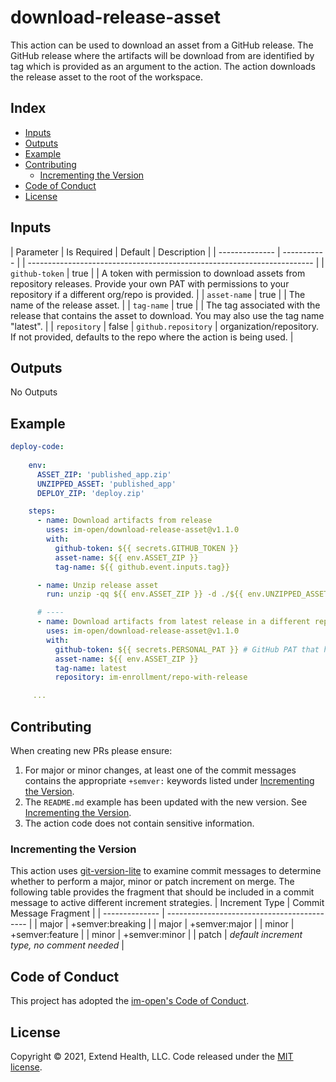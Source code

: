 # download-release-asset

This action can be used to download an asset from a GitHub release.  The GitHub release where the artifacts will be download from are identified by tag which is provided as an argument to the action.  The action downloads the release asset to the root of the workspace.

## Index

- [Inputs](#inputs)
- [Outputs](#outputs)
- [Example](#example)
- [Contributing](#contributing)
  + [Incrementing the Version](#incrementing-the-version)
- [Code of Conduct](#code-of-conduct)
- [License](#license)

## Inputs

| Parameter      | Is Required | Default | Description                                                             |
| -------------- | ----------- |         | ----------------------------------------------------------------------- |
| `github-token` | true        |         | A token with permission to download assets from repository releases. Provide your own PAT with permissions to your repository if a different org/repo is provided. |
| `asset-name`   | true        |         | The name of the release asset.                                           |
| `tag-name`     | true        |         | The tag associated with the release that contains the asset to download. You may also use the tag name "latest". |
| `repository`   | false       | `github.repository` | organization/repository. If not provided, defaults to the repo where the action is being used. |

## Outputs

No Outputs

## Example

```yml
deploy-code:
    
    env:
      ASSET_ZIP: 'published_app.zip' 
      UNZIPPED_ASSET: 'published_app'
      DEPLOY_ZIP: 'deploy.zip'

    steps:
      - name: Download artifacts from release
        uses: im-open/download-release-asset@v1.1.0
        with:
          github-token: ${{ secrets.GITHUB_TOKEN }}
          asset-name: ${{ env.ASSET_ZIP }}
          tag-name: ${{ github.event.inputs.tag}}

      - name: Unzip release asset
        run: unzip -qq ${{ env.ASSET_ZIP }} -d ./${{ env.UNZIPPED_ASSET }}

      # ----
      - name: Download artifacts from latest release in a different repo
        uses: im-open/download-release-asset@v1.1.0
        with:
          github-token: ${{ secrets.PERSONAL_PAT }} # GitHub PAT that has permissions to the org/repo
          asset-name: ${{ env.ASSET_ZIP }}
          tag-name: latest
          repository: im-enrollment/repo-with-release

     ...
```

## Contributing

When creating new PRs please ensure:
1. For major or minor changes, at least one of the commit messages contains the appropriate `+semver:` keywords listed under [Incrementing the Version](#incrementing-the-version).
2. The `README.md` example has been updated with the new version.  See [Incrementing the Version](#incrementing-the-version).
3. The action code does not contain sensitive information.

### Incrementing the Version

This action uses [git-version-lite] to examine commit messages to determine whether to perform a major, minor or patch increment on merge.  The following table provides the fragment that should be included in a commit message to active different increment strategies.
| Increment Type | Commit Message Fragment                     |
| -------------- | ------------------------------------------- |
| major          | +semver:breaking                            |
| major          | +semver:major                               |
| minor          | +semver:feature                             |
| minor          | +semver:minor                               |
| patch          | *default increment type, no comment needed* |

## Code of Conduct

This project has adopted the [im-open's Code of Conduct](https://github.com/im-open/.github/blob/master/CODE_OF_CONDUCT.md).

## License

Copyright &copy; 2021, Extend Health, LLC. Code released under the [MIT license](LICENSE).

[git-version-lite]: https://github.com/im-open/git-version-lite
